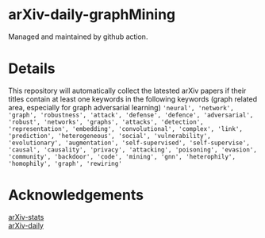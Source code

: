 # arXiv-daily-graphMining

Managed and maintained by github action.

# Details

This repository will automatically collect the latested arXiv papers if their titles contain at least one keywords in the following keywords (graph related area, especially for graph adversarial learning)
`'neural', 'network', 'graph', 'robustness', 'attack', 'defense', 'defence', 'adversarial', 'robust', 'networks', 'graphs', 'attacks', 'detection', 'representation', 'embedding', 'convolutional', 'complex', 'link', 'prediction', 'heterogeneous', 'social', 'vulnerability', 'evolutionary', 'augmentation', 'self-supervised', 'self-supervise', 'causal', 'causality', 'privacy', 'attacking', 'poisoning', 'evasion', 'community', 'backdoor', 'code', 'mining', 'gnn', 'heterophily', 'homophily', 'graph', 'rewiring'`

# Acknowledgements

[arXiv-stats](https://github.com/Lyken17/arXiv-stats)  
[arXiv-daily](https://github.com/EdisonLeeeee/arxiv-daily)
